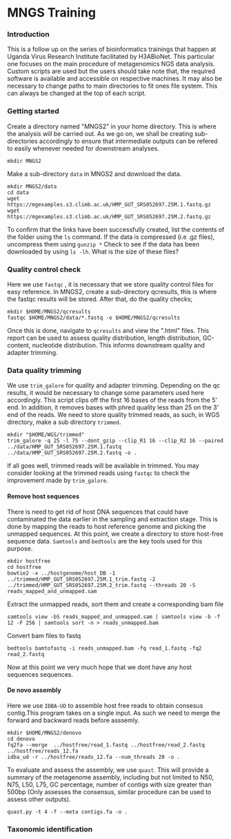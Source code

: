 # MNGS Training

### **Introduction**
This is a follow up on the series of bioinformatics trainings that happen at Uganda Virus Research Institute facilitated by H3ABioNet. This particular one focuses on the main procedure of metagenomics NGS data  analysis. Custom scripts are used but the users should take note that, the required software is available and accessible on respective machines. It may also be necessary to change paths to main directories to fit ones file system. This can always be changed at the top of each script.

### **Getting started**
Create a directory named "MNGS2" in your home directory. This is where the analysis will be carried out. As we go on, we shall be creating sub-directories accordingly to ensure that intermediate outputs can be refered to easily whenever needed for downstream analyses. 
```{r,eval=FALSE,error=FALSE,warning=FALSE,message=FALSE,echo=TRUE}
mkdir MNGS2
```
Make a sub-directory `data` in MNGS2 and download the data. 
```{r,eval=FALSE,error=FALSE,warning=FALSE,message=FALSE,echo=TRUE}
mkdir MNGS2/data
cd data
wget https://mgexamples.s3.climb.ac.uk/HMP_GUT_SRS052697.25M.1.fastq.gz
wget https://mgexamples.s3.climb.ac.uk/HMP_GUT_SRS052697.25M.2.fastq.gz
```
To confirm that the links have been successfully created, list the contents of the folder using the `ls` command. If the data is compressed (i.e .gz files), uncompress them using `gunzip *` Check to see if the data has been downloaded by using `ls -lh`. What is the size of these files?

### **Quality control check**
Here we use `fastqc` , it is necessary that we store quality control files for easy reference. In MNGS2, create a sub-directory qcresults, this is where the fastqc results will be stored.
After that, do the quality checks;
```{r,eval=FALSE,error=FALSE,warning=FALSE,message=FALSE,echo=TRUE}
mkdir $HOME/MNGS2/qcresults
fastqc $HOME/MNGS2/data/*.fastq -o $HOME/MNGS2/qcresults
```
Once this is done, navigate to `qcresults` and view the ".html" files. This report can be used to assess quality distribution, length distribution, GC-content, nucleotide distribution. This informs downstream quality and adapter trimming.

### **Data quality trimming**
We use `trim_galore` for quality and adapter trimming. Depending on the qc results, it would be necessary to change some parameters used here accordingly. This script clips off the first 16 bases of the reads from the 5' end. In addition, it removes bases with phred quality less than 25 on the 3' end of the reads. We need to store quality trimmed reads, as such, in WGS directory, make a sub directory `trimmed`.
```{r,eval=FALSE,error=FALSE,warning=FALSE,message=FALSE,echo=TRUE}
mkdir "$HOME/WGS/trimmed"
trim_galore -q 25 -l 75 --dont_gzip --clip_R1 16 --clip_R2 16 --paired ../data/HMP_GUT_SRS052697.25M.1.fastq ../data/HMP_GUT_SRS052697.25M.2.fastq -o .
```

If all goes well, trimmed reads will be available in trimmed. You may consider looking at the trimmed reads using `fastqc` to check the improvement made by `trim_galore`.

#### **Remove host sequences**
There is need to get rid of host DNA sequences that could have contaminated the data earlier in the sampling and extraction stage. This is done by mapping the reads to host reference genome and picking the unmapped sequences. At this point, we create a directory to store host-free sequence data. `Samtools` and `bedtools` are the key tools used for this purpose.

```{r,eval=FALSE,error=FALSE,warning=FALSE,message=FALSE,echo=TRUE}
mkdir hostfree
cd hostfree
bowtie2 -x ../hostgenome/host_DB -1 ../trimmed/HMP_GUT_SRS052697.25M.1_trim.fastq -2 ../trimmed/HMP_GUT_SRS052697.25M.2_trim.fastq --threads 20 -S reads_mapped_and_unmapped.sam
```

Extract the unmapped reads, sort them and create a corresponding bam file
```{r,eval=FALSE,error=FALSE,warning=FALSE,message=FALSE,echo=TRUE}
samtools view -bS reads_mapped_and_unmapped.sam | samtools view -b -f 12 -F 256 | samtools sort -n > reads_unmapped.bam
```
Convert bam files to fastq
```{r,eval=FALSE,error=FALSE,warning=FALSE,message=FALSE,echo=TRUE}
bedtools bamtofastq -i reads_unmapped.bam -fq read_1.fastq -fq2 read_2.fastq
```
Now at this point we very much hope that we dont have any host sequences sequences.

####  **De novo assembly**
Here we use `IDBA-UD` to assemble host free reads to obtain consesus contig.This program takes on a single input. As such we need to merge the forward and backward reads before asssemly.

```{r,eval=FALSE,error=FALSE,warning=FALSE,message=FALSE,echo=TRUE}
mkdir $HOME/MNGS2/denovo
cd denovo
fq2fa --merge  ../hostfree/read_1.fastq ../hostfree/read_2.fastq  ../hostfree/reads_12.fa
idba_ud -r ../hostfree/reads_12.fa --num_threads 20 -o .
```

To evaluate and assess the assembly, we use `quast`. This will provide a summary of the metagenome assembly, including but not limited to N50, N75, L50, L75, GC percentage, number of contigs with size greater than 500bp (Only assesses the consensus, similar procedure can be used to assess other outputs).
```{r,eval=FALSE,error=FALSE,warning=FALSE,message=FALSE,echo=TRUE}
quast.py -t 4 -f --meta contigs.fa -o .
```

### **Taxonomic identification**
